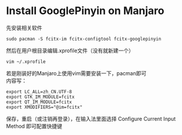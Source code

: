 # Install GooglePinyin on Manjaro

先安装相关软件  

	sudo pacman -S fcitx-im fcitx-configtool fcitx-googlepinyin

然后在用户根目录编辑.xprofile文件（没有就新建一个）

	vim ~/.xprofile

若是刚装好的Manjaro上使用vim需要安装一下，pacman即可  
内容写：

	export LC_ALL=zh_CN.UTF-8
	export GTK_IM_MODULE=fcitx
	export QT_IM_MODULE=fcitx
	export XMODIFIERS="@im=fcitx"

保存，重启（或注销再登录），在输入法里面选择 Configure Current Input Method 即可配置快捷键  
